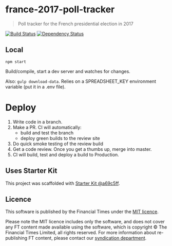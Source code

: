 # france-2017-poll-tracker

> Poll tracker for the French presidential election in 2017

[![Build Status][circle-image]][circle-url] [![Dependency Status][devdeps-image]][devdeps-url]

## Local

```
npm start
```

Build/compile, start a dev server and watches for changes.

Also: `gulp download-data`. Relies on a SPREADSHEET_KEY environment variable (put it in a .env file).

# Deploy

1. Write code in a branch.
2. Make a PR. CI will automatically:
    * build and test the branch
    * deploy green builds to the review site
3. Do quick smoke testing of the review build
4. Get a code review. Once you get a thumbs up, merge into master.
5. CI will build, test and deploy a build to Production.


## Uses Starter Kit

This project was scaffolded with [Starter Kit @a69c5ff](https://github.com/ft-interactive/starter-kit/tree/a69c5ff).

## Licence
This software is published by the Financial Times under the [MIT licence](http://opensource.org/licenses/MIT).

Please note the MIT licence includes only the software, and does not cover any FT content made available using the software, which is copyright &copy; The Financial Times Limited, all rights reserved. For more information about re-publishing FT content, please contact our [syndication department](http://syndication.ft.com/).

<!-- badge URLs -->
[circle-url]: https://circleci.com/gh/ft-interactive/france-2017-poll-tracker
[circle-image]: https://circleci.com/gh/ft-interactive/france-2017-poll-tracker/tree/master.svg?style=shield

[devdeps-url]: https://david-dm.org/ft-interactive/france-2017-poll-tracker#info=devDependencies
[devdeps-image]: https://img.shields.io/david/dev/ft-interactive/france-2017-poll-tracker.svg?style=flat-square
